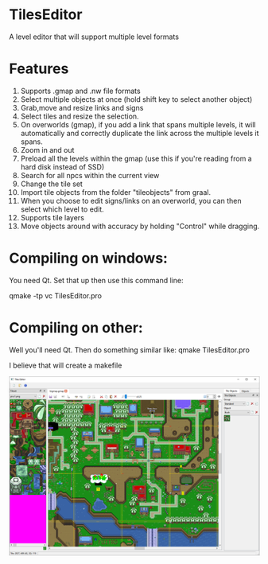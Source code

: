 # TilesEditor
A level editor that will support multiple level formats

# Features
1. Supports .gmap and .nw file formats
2. Select multiple objects at once (hold shift key to select another object)
3. Grab,move and resize links and signs
4. Select tiles and resize the selection.
5. On overworlds (gmap), if you add a link that spans multiple levels, it will automatically and correctly duplicate the link across the multiple levels it spans.
6. Zoom in and out
7. Preload all the levels within the gmap (use this if you're reading from a hard disk instead of SSD)
8. Search for all npcs within the current view
9. Change the tile set
10. Import tile objects from the folder "tileobjects" from graal.
11. When you choose to edit signs/links on an overworld, you can then select which level to edit.
12. Supports tile layers
13. Move objects around with accuracy by holding "Control" while dragging.

# Compiling on windows:
You need Qt. Set that up then use this command line:

qmake -tp vc TilesEditor.pro

# Compiling on other:
Well you'll need Qt. Then do something similar like:
qmake TilesEditor.pro

I believe that will create a makefile


![Alt text](/screenshot1.png "Optional Title")

